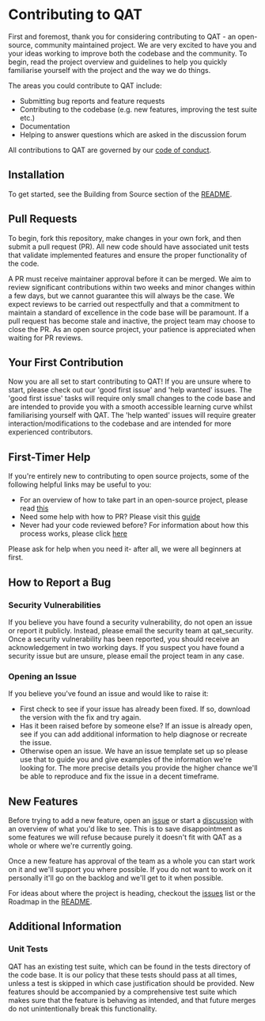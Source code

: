 # Contributing to QAT

First and foremost, thank you for considering contributing to QAT - an open-source, community maintained project.
We are very excited to have you and your ideas working to improve both the codebase and the community.
To begin, read the project overview and guidelines to help you quickly familiarise yourself with the project and the way
we do things.

The areas you could contribute to QAT include:

- Submitting bug reports and feature requests
- Contributing to the codebase (e.g. new features, improving the test suite etc.)
- Documentation
- Helping to answer questions which are asked in the discussion forum

All contributions to QAT are governed by our
[code of conduct](https://github.com/oqc-community/qat/blob/main/code_of_conduct.md).

## Installation

To get started, see the Building from Source section of the
[README](https://github.com/oqc-community/qat/blob/main/README.md).

## Pull Requests

To begin, fork this repository, make changes in your own fork, and then submit a pull request (PR).
All new code should have associated unit tests that validate implemented features and ensure the proper functionality of
the code.

A PR must receive maintainer approval before it can be merged. We aim to review significant contributions within two weeks
and minor changes within a few days, but we cannot guarantee this will always be the case. We expect reviews to be carried
out respectfully and that a commitment to maintain a standard of excellence in the code base will be paramount.
If a pull request has become stale and inactive, the project team may choose to close the PR.
As an open source project, your patience is appreciated when waiting for PR reviews.

## Your First Contribution

Now you are all set to start contributing to QAT!
If you are unsure where to start, please check out our 'good first issue' and 'help wanted' issues.
The 'good first issue' tasks will require only small changes to the code base and are intended to provide you with a smooth
accessible learning curve whilst familiarising yourself with QAT.
The 'help wanted' issues will require greater interaction/modifications to the codebase and are intended for more
experienced contributors.

## First-Timer Help

If you're entirely new to contributing to open source projects, some of the following helpful links may be useful to you:

- For an overview of how to take part in an open-source project, please read
  [this](https://www.freecodecamp.org/news/how-to-contribute-to-open-source-projects-beginners-guide/)
- Need some help with how to PR? Please visit this
  [guide](https://docs.github.com/en/pull-requests/collaborating-with-pull-requests)
- Never had your code reviewed before? For information about how this process works, please click
  [here](https://docs.github.com/en/pull-requests/collaborating-with-pull-requests/reviewing-changes-in-pull-requests/about-pull-request-reviews)

Please ask for help when you need it- after all, we were all beginners at first.

## How to Report a Bug

### Security Vulnerabilities

If you believe you have found a security vulnerability, do not open an issue or report it publicly.
Instead, please email the security team at qat_security. Once a security vulnerability has
been reported, you should receive an acknowledgement in two working days.
If you suspect you have found a security issue but are unsure, please email the project team in any case.


### Opening an Issue

If you believe you've found an issue and would like to raise it:

- First check to see if your issue has already been fixed. If so, download the version with the fix and try again.
- Has it been raised before by someone else? If an issue is already open, see if you can add additional information to help diagnose or recreate the issue.
- Otherwise open an issue. We have an issue template set up so please use that
  to guide you and give examples of the information we're looking for. The more precise details you provide the higher chance we'll be able to reproduce and fix the issue in
  a decent timeframe.

## New Features

Before trying to add a new feature, open an [issue](https://github.com/oqc-community/qat/issues) or start a [discussion](https://github.com/oqc-community/qat/discussions) with an overview of what you'd like to see.
This is to save disappointment as some features we will refuse because purely it doesn't fit with QAT as a whole or where we're currently going.

Once a new feature has approval of the team as a whole you can start work on it and we'll support you where possible. If you do not want to work on it personally it'll go on the backlog and we'll get to it when possible.

For ideas about where the project is heading, checkout the [issues](https://github.com/oqc-community/qat/issues) list
or the Roadmap in the [README](https://github.com/oqc-community/qat/blob/main/README.md).

## Additional Information

### Unit Tests

QAT has an existing test suite, which can be found in the tests directory of the code base.
It is our policy that these tests should pass at all times, unless a test is skipped in which case justification should
be provided.
New features should be accompanied by a comprehensive test suite which makes sure that the feature is behaving as
intended, and that future merges do not unintentionally break this functionality.
